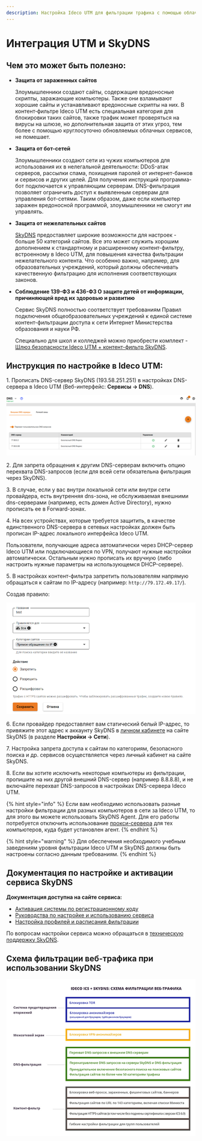 ```yaml
---
description: Настройка Ideco UTM для фильтрации трафика с помощью облачного сервиса SkyDNS.
---
```


# Интеграция UTM и SkyDNS

## Чем это может быть полезно:

*   **Защита от зараженных сайтов**

    Злоумышленники создают сайты, содержащие вредоносные скрипты, заражающие компьютеры. Также они взламывают хорошие сайты и устанавливают вредоносные скрипты на них. В контент‑фильтре Ideco UTM есть специальная категория для блокировки таких сайтов, также трафик может проверяться на вирусы на шлюзе, но дополнительная защита от этих угроз, тем более с помощью круглосуточно обновляемых облачных сервисов, не помешает.
*   **Защита от бот-сетей**

    Злоумышленники создают сети из чужих компьютеров для использования их в нелегальной деятельности: DDoS-атак серверов, рассылки спама, похищения паролей от интернет-банков и сервисов и других целей. Для получения инструкций программа-бот подключается к управляющим серверам. DNS-фильтрация позволяет ограничить доступ к выявленным серверам для управления бот-сетями. Таким образом, даже если компьютер заражен вредоносной программой, злоумышленники не смогут им управлять.
*   **Защита от нежелательных сайтов**

    [SkyDNS](https://www.skydns.ru/) предоставляет широкие возможности для настроек - больше 50 категорий сайтов. Все это может служить хорошим дополнением к стандартному и расширенному контент-фильтру, встроенному в Ideco UTM, для повышения качества фильтрации нежелательного контента. Что особенно важно, например, для образовательных учреждений, который должны обеспечивать качественную фильтрацию для исполнения соответствующих законов.
*   **Соблюдение 139-ФЗ и 436-ФЗ О защите детей от информации, причиняющей вред их здоровью и развитию**

    Сервис SkyDNS полностью соответствует требованиям Правил подключения общеобразовательных учреждений к единой системе контент-фильтрации доступа к сети Интернет Министерства образования и науки РФ.

    Специально для школ и колледжей можно приобрести комплект - [Шлюз безопасности Ideco UTM + контент-фильтр SkyDNS](https://ideco.ru/kontentnaya-filtraciya-idecosky).

## Инструкция по настройке в Ideco UTM:

1\. Прописать DNS-сервер SkyDNS (193.58.251.251) в настройках DNS-сервера в Ideco UTM (Веб-интерфейс: **Сервисы -> DNS**).

![](../.gitbook/assets/skydns.png)

2\. Для запрета обращения к другим DNS-серверам включить опцию перехвата DNS-запросов (если для всей сети обязательна фильтрация через SkyDNS).

3\. В случае, если у вас внутри локальной сети или внутри сети провайдера, есть внутренняя dns-зона, не обслуживаемая внешними dns-серверами (например, есть домен Active Directory), нужно прописать ее в Forward-зонах.

4\. На всех устройствах, которые требуется защитить, в качестве единственного DNS-сервера в сетевых настройках должен быть прописан IP-адрес локального интерфейса Ideco UTM.

Пользователи, получающие адреса автоматически через DHCP-сервер Ideco UTM или подключающиеся по VPN, получают нужные настройки автоматически. Остальным нужно прописать их вручную (либо настроить нужные параметры на использующемся DHCP-сервере).

5\. В настройках контент-фильтра запретить пользователям напрямую обращаться к сайтам по IP-адресу (например: `http://79.172.49.17/`).

Создав правило:

![](../.gitbook/assets/ip-kf.png)

6\. Если провайдер предоставляет вам статический белый IP-адрес, то привяжите этот адрес к аккаунту SkyDNS в [личном кабинете](https://www.skydns.ru/auth/login/?next=/cabinet/guide/) на сайте SkyDNS (в разделе **Настройки -> Сети**).

7\. Настройка запрета доступа к сайтам по категориям, безопасного поиска и др. сервисов осуществляется через личный кабинет на сайте SkyDNS.

8\. Если вы хотите исключить некоторые компьютеры из фильтрации, пропишите на них другой внешний DNS-сервер (например 8.8.8.8), и не включайте перехват DNS-запросов в настройках DNS-сервера Ideco UTM.

{% hint style="info" %}
Если вам необходимо использовать разные настройки фильтрации для разных компьютеров в сети за Ideco UTM, то для этого вы можете использовать SkyDNS Agent. Для его работы потребуется отключить использование [прокси-сервера](services/proxy/proxy-server.md) для тех компьютеров, куда будет установлен агент.
{% endhint %}

{% hint style="warning" %}
Для обеспечения необходимого учебным заведениям уровня фильтрации Ideco UTM и SkyDNS должны быть настроены согласно данным требованиям.
{% endhint %}

## Документация по настройке и активации сервиса SkyDNS

**Документация доступна на сайте сервиса:**

* [Активация системы по регистрационному коду](https://www.skydns.ru/guides/activation/)
* [Руководства по настройке и использованию сервиса](https://www.skydns.ru/guide/)
* [Настройка профилей и расписания фильтрации](https://www.skydns.ru/guides/profiles/)

По вопросам настройки сервиса можно обращаться в [техническую поддержку SkyDNS](https://www.skydns.ru/feedback/).

## Схема фильтрации веб-трафика при использовании SkyDNS

![](../.gitbook/assets/4982194.jpg)
